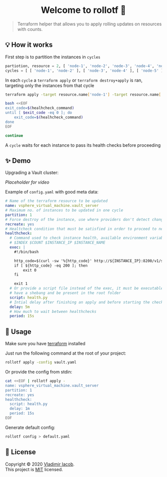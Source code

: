 <h1 align="center">Welcome to rollotf 👋</h1>

> Terraform helper that allows you to apply rolling updates on resources with counts.

## 💡 How it works

First step is to partition the instances in `cycles`

```python
partiotion, resource = 2, [ 'node-1', 'node-2', 'node-3', 'node-4', 'node-5' ]
cycles = [ [ 'node-1', 'node-2' ], [ 'node-3', 'node-4' ], [ 'node-5' ] ]
```

In each `cycle` a `terraform apply` or `terraform destroy+apply` is ran, targeting only the instances from that cycle

```bash
terraform apply -target resource.name['node-1'] -target resource.name['node-2']

bash <<EOF
exit_code=$(healhcheck_command)
until [ $exit_code -eq 0 ]; do
    exit_code=$(healhcheck_command)
done
EOF

continue
```

A `cycle` waits for each instance to pass its health checks before proceeding

## ✨ Demo

Upgrading a Vault cluster:

*Placeholder for video*

Example of `config.yaml` with good meta data:

```yaml
# Name of the terraform resource to be updated
name: vsphere_virtual_machine.vault_server
# Maximum no. of instances to be updated in one cycle
partition: 1
# Force destroy of the instance, use where providers don't detect changes properly
recreate: yes
# Healtcheck condition that must be satisfied in order to proceed to next cycle
healthcheck:
  # Command used to check instance health, available environment variables are:
  # $INDEX $COUNT $INSTANCE_IP $INSTANCE_NAME
  exec: |
    #!/bin/bash

    http_code=$(curl -sw '%{http_code}' http://${INSTANCE_IP}:8200/v1/sys/health -o /dev/null)
    if [ ${http_code} -eq 200 ]; then
        exit 0
    fi

    exit 1
  # Or provide a script file instead of the exec, it must be executable,
  # have a shebang and be present in the root folder
  script: health.py
  # Intial delay after finishing an apply and before starting the checks
  delay: 5m
  # How much to wait between healthchecks
  period: 15s
```

## 🚀 Usage

Make sure you have [terraform](https://www.terraform.io/downloads.html) installed

Just run the following command at the root of your project:

```bash
rollotf apply -config vault.yaml
```

Or provide the config from stdin:

```bash
cat <<EOF | rollotf apply -
name: vsphere_virtual_machine.vault_server
partition: 1
recreate: yes
healthcheck:
  script: health.py
  delay: 1m
  period: 15s
EOF
```

Generate default config:

```bash
rollotf config > default.yaml
```

## 📝 License

Copyright © 2020 [Vladimir Iacob](https://github.com/heh9).<br />
This project is [MIT](https://github.com/heh9/rollotf/blob/master/LICENSE) licensed.
